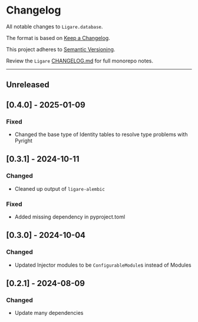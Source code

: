 # Changelog

All notable changes to `Ligare.database`.

The format is based on [Keep a Changelog](https://keepachangelog.com/en/1.1.0/).

This project adheres to [Semantic Versioning](https://semver.org/spec/v2.0.0.html).

Review the `Ligare` [CHANGELOG.md](https://github.com/uclahs-cds/Ligare/blob/main/CHANGELOG.md) for full monorepo notes.


---
## Unreleased

## [0.4.0] - 2025-01-09
### Fixed
* Changed the base type of Identity tables to resolve type problems with Pyright

## [0.3.1] - 2024-10-11
### Changed
* Cleaned up output of `ligare-alembic`

### Fixed
* Added missing dependency in pyproject.toml

## [0.3.0] - 2024-10-04
### Changed
* Updated Injector modules to be `ConfigurableModule`s instead of Modules

## [0.2.1] - 2024-08-09
### Changed
* Update many dependencies
